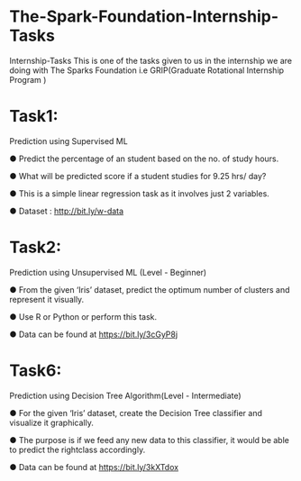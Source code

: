 # The-Spark-Foundation-Internship-Tasks

Internship-Tasks This is one of the tasks given to us in the internship we are doing with The Sparks Foundation i.e GRIP(Graduate Rotational Internship Program )

# Task1: 
Prediction using Supervised ML

● Predict the percentage of an student based on the no. of study hours.

● What will be predicted score if a student studies for 9.25 hrs/ day?

● This is a simple linear regression task as it involves just 2 variables.

● Dataset : http://bit.ly/w-data

# Task2:
Prediction using Unsupervised ML (Level - Beginner)

● From the given ‘Iris’ dataset, predict the optimum number of clusters and represent it visually.

● Use R or Python or perform this task.

● Data can be found at https://bit.ly/3cGyP8j

# Task6:
Prediction using Decision Tree Algorithm(Level - Intermediate) 

● For the given ‘Iris’ dataset, create the Decision Tree classifier and visualize it graphically.

● The purpose is if we feed any new data to this classifier, it would be able to predict the rightclass accordingly.

● Data can be found at https://bit.ly/3kXTdox 

